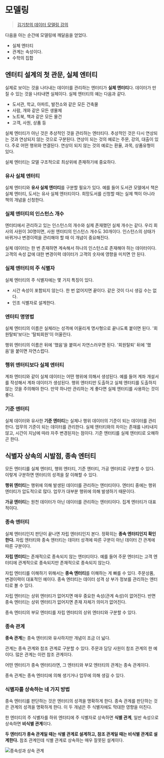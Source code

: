# 모델링

> [김기창의 데이터 모델링 강의](https://www.google.com/search?q=%EA%B9%80%EA%B8%B0%EC%B0%BD%EC%9D%98+%EB%8D%B0%EC%9D%B4%ED%84%B0+%EB%AA%A8%EB%8D%B8%EB%A7%81+%EA%B0%95%EC%9D%98+site%3Ahttps%3A%2F%2Fdataonair.or.kr%2F&newwindow=1&sca_esv=ea05bd65b2dab007&sxsrf=ACQVn08ek7A8IPLY0sUjzmwn8j8PebnceA%3A1713152332130&ei=TKEcZtzMB_Klvr0Pl8OFqAs&udm=&ved=0ahUKEwjcos_hpcOFAxXykq8BHZdhAbUQ4dUDCBA&uact=5&oq=%EA%B9%80%EA%B8%B0%EC%B0%BD%EC%9D%98+%EB%8D%B0%EC%9D%B4%ED%84%B0+%EB%AA%A8%EB%8D%B8%EB%A7%81+%EA%B0%95%EC%9D%98+site%3Ahttps%3A%2F%2Fdataonair.or.kr%2F&gs_lp=Egxnd3Mtd2l6LXNlcnAiReq5gOq4sOywveydmCDrjbDsnbTthLAg66qo642466eBIOqwleydmCBzaXRlOmh0dHBzOi8vZGF0YW9uYWlyLm9yLmtyL0i3nAFQkJgBWJCYAXADeAGQAQCYAWugAWuqAQMwLjG4AQPIAQD4AQH4AQKYAgOgAhuoAhLCAgcQIxjqAhgnwgIUEAAYgAQY4wQY6QQY6gIYtALYAQHCAhAQABgDGI8BGOoCGLQC2AECmAMLugYGCAEQARgBugYGCAIQARgKkgcBM6AHLQ&sclient=gws-wiz-serp)

다음을 아는 순간에 모델링에 깨달음을 얻었다.

- 실체 엔터티
- 관계는 속성이다.
- 수학의 집합

## 엔터티 설계의 첫 관문, 실체 엔터티

실제로 보이는 것을 나타내는 데이터를 관리하는 엔터티가 **실체 엔터티**다. 데이터가 만질 수 있는 것을 나타내면 실체이다. 실체 엔터티의 예는 다음과 같다.

- 도서관, 학교, 아파트, 발전소와 같은 모든 건축물
- 사람, 개와 같은 모든 생물체
- 노트북, 책과 같은 모든 물건
- 고객, 사원, 상품 등

실체 엔터티가 아닌 것은 추상적인 것을 관리하는 엔터티다. 추상적인 것은 다시 연상되는 것과 연상되지 않는 것으로 구분된다. 연상이 되는 것의 예로는 주문, 강의, 대출이 있다. 주로 어떤 행위와 연결된다. 연상이 되지 않는 것의 예로는 환율, 과목, 상품유형이 있다.

실체 엔터티는 모델 구조적으로 최상위에 존재하기에 중요하다.

### 유사 실체 엔터티

실체 엔터티와 **유사 실체 엔터티**를 구분할 필요가 있다. 예를 들어 도서관 모델에서 책은 실체 엔터티, 도서는 유사 실체 엔터티이다. 희망도서를 신청할 때는 실제 책이 아니라 책의 개념을 신청한다.

### 실체 엔터티의 인스턴스 개수

엔터티에서 관리하고 있는 인스턴스의 개수와 실제 존재했던 실체 개수는 같다. 우리 회사의 사원이 30명이면, 사원 엔터티의 인스턴스 개수도 30개이다. 인스턴스의 상태가 바뀌거나 변경이력을 관리해야 할 때 이 개념이 중요해진다.

실체 데이터는 한 번 존재하면 계속해서 하나의 인스턴스로 존재해야 하는 데이터이다. 고객의 속성 값에 대한 변경이력 데이터가 고객의 숫자에 영향을 미치면 안 된다.

### 실체 엔터티의 주 식별자

실체 엔터티의 주 식별자에는 몇 가지 특징이 있다.

- 시간 속성이 포함되지 않는다. 한 번 없어지면 끝이다. 같은 것이 다시 생길 수는 없다.
- 인조 식별자로 설계한다.

### 엔터티 명명법

실체 엔터티의 이름은 실체라는 성격에 어울리게 명사형으로 끝나도록 붙이면 된다. '회원탈퇴'보다는 '탈퇴회원'이 어울린다.

행위 엔터티의 이름은 뒤에 '했음'을 붙여서 자연스러우면 된다. '회원탈퇴' 뒤에 '했음'을 붙이면 자연스럽다.

### 행위 엔터티보다 실체 엔터티

계좌 엔터티와 같이 실체 데이터는 어떤 행위에 의해서 생성된다. 예를 들어 계좌 개설서를 작성해서 계좌 데이터가 생성된다. 행위 엔터티만 도출하고 실체 엔터티를 도출하지 않는 것을 주의해야 한다. 만약 하나만 관리하는 게 좋다면 실체 엔터티를 사용하는 것이 좋다.

### 기준 엔터티

실체 데이터와 유사한 **기준 엔터티**는 실체나 행위 데이터의 기준이 되는 데이터를 관리한다. 업무의 기준이 되는 데이터를 관리한다. 실체 엔터티와의 차이는 존재를 나타내지 않고, 시간이 지남에 따라 자주 변경된자는 점이다. 기준 엔터티를 실체 엔터티로 오해하곤 한다.

## 식별자 상속의 시발점, 종속 엔터티

모든 엔터티를 실체 엔터티, 행위 엔터티, 기준 엔터티, 가공 엔터티로 구분할 수 있다. 이렇게 구분하면 엔터티의 성격을 잘 이해할 수 있다.

**행위 엔터티**는 행위에 의해 발생된 데이터를 관리하는 엔터티이다. 엔터티 중에는 행위 엔터티가 압도적으로 많다. 업무가 대부분 행위에 의해 발생하기 때문이다.

**가공 엔터티**는 원천 데이터가 아닌 데이터를 관리하는 엔터티이다. 집계 엔터티가 대표적이다.

### 종속 엔터티

실체 엔터티인지 판단이 끝나면 자립 엔터티인지 본다. 정확히는 **종속 엔터티인지 확인한다.** 자립 엔터티와 종속 엔터티는 데이터 성격에 따른 구분이 아닌 데이터 간 관계에 따른 구분이다.

**자립 엔터티**는 존재적으로 종속되지 않는 엔터티이다. 예를 들어 주문 엔터티는 고객 엔터티에 관계적으로 종속되지만 존재적으로 종속되지 않는다.

자립 엔터티를 이해하기 위해서는 **종속 엔터티**를 이해하는 게 빠를 수 있다. 주문상품, 변경이력이 대표적인 예이다. 종속 엔터티는 데이터 성격 상 부가 정보를 관리하는 엔터티로 볼 수 있다.

자립 엔터티는 상위 엔터티가 없어지면 매우 중요한 속성(관계 속성)이 없어진다. 반면 종속 엔터티는 상위 엔터티가 없어지면 존재 자체가 의미가 없어진다.

종속 엔터티의 부모 엔터티를 자립 엔터티의 상위 엔터티와 구분할 수 있다.

### 종속 관계

**종속 관계**는 종속 엔터티와 유사하지만 개념이 조금 더 넓다.

관계는 종속 관계와 참조 관계로 구분할 수 있다. 주문과 담당 사원이 참조 관계의 한 예이다. 많은 관계는 이런 참조 관계이다.

어떤 엔터티가 종속 엔터티라면, 그 엔터티와 부모 엔터티의 관계는 종속 관계이다.

종속 관계는 종속 엔터티에 의해 생기거나 업무에 의해 생길 수 있다.

### 식별자를 상속하는 네 가지 방법

종속 엔터티를 판단하는 것은 엔터티의 성격을 명확하게 한다. 종속 관계를 판단하는 것은 관계의 성격을 명확하게 한다. 이 두 개념은 주 식별자에도 막대한 영향을 미친다.

한 엔터티의 주 식별자를 하위 엔터티에 주 식별자로 상속하면 **식별 관계**, 일반 속성으로 상속하면 **비식별 관계**이다.

**두 엔터티가 종속 관계일 때는 식별 관계로 설계하고, 참조 관계일 때는 비식별 관계로 설계한다.** 참조 관계인데 식별 관계로 상속하는 매우 잘못된 설계이다.

![종속성과 상속 관계](https://github.com/autroshot/studyroom/assets/95019875/778572de-59f0-4ebc-9db6-5e17b054ca40)
